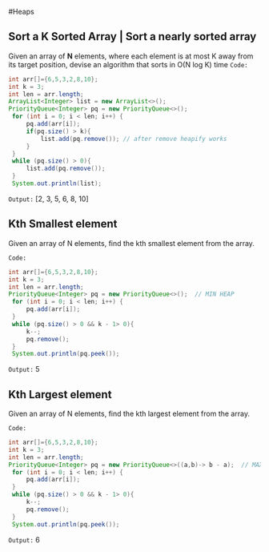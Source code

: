 #Heaps 
## Sort a K Sorted Array | Sort a nearly sorted array
Given an array of **N** elements, where each element is at most K away from its target position, devise an algorithm that sorts in O(N log K) time
`Code:`
```java
int arr[]={6,5,3,2,8,10};  
int k = 3;  
int len = arr.length;  
ArrayList<Integer> list = new ArrayList<>();  
PriorityQueue<Integer> pq = new PriorityQueue<>();  
 for (int i = 0; i < len; i++) {  
     pq.add(arr[i]);  
     if(pq.size() > k){  
         list.add(pq.remove()); // after remove heapify works  
     }  
 }  
 while (pq.size() > 0){  
     list.add(pq.remove());  
 }  
 System.out.println(list);
```

`Output:` [2, 3, 5, 6, 8, 10]

## Kth Smallest element
Given an array of N elements, find the kth smallest element from the array.

`Code:`

```java
int arr[]={6,5,3,2,8,10};  
int k = 3;  
int len = arr.length;  
PriorityQueue<Integer> pq = new PriorityQueue<>();  // MIN HEAP
 for (int i = 0; i < len; i++) {  
     pq.add(arr[i]);  
 }  
 while (pq.size() > 0 && k - 1> 0){  
     k--;  
     pq.remove();  
 }  
 System.out.println(pq.peek());
```

`Output:` 5

## Kth Largest element
Given an array of N elements, find the kth largest element from the array.

`Code:`

```java
int arr[]={6,5,3,2,8,10};  
int k = 3;  
int len = arr.length;  
PriorityQueue<Integer> pq = new PriorityQueue<>((a,b)-> b - a);  // MAX HEAP
 for (int i = 0; i < len; i++) {  
     pq.add(arr[i]);  
 }  
 while (pq.size() > 0 && k - 1> 0){  
     k--;  
     pq.remove();  
 }  
 System.out.println(pq.peek());
```

`Output:` 6
